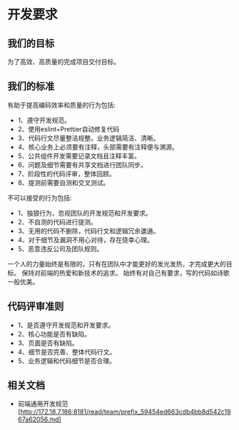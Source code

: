 # 开发要求

## 我们的目标

为了高效、高质量的完成项目交付目标。

## 我们的标准
有助于提高编码效率和质量的行为包括:

- 1、遵守开发规范。
- 2、使用eslint+Prettier自动修复代码
- 3、代码行文尽量整洁规整。业务逻辑简洁、清晰。
- 4、核心业务上必须要有注释，头部需要有注释便与溯源。
- 5、公共组件开发需要记录文档且注释丰富。
- 6、问题及细节需要有共享文档进行团队同步。
- 7、阶段性的代码评审，整体回顾。
- 8、提测前需要自测和交叉测试。

不可以接受的行为包括:

- 1、独狼行为，忽视团队的开发规范和开发要求。
- 2、不自测的代码进行提测。
- 3、无用的代码不删除，代码行文和逻辑冗余邋遢。
- 4、对于细节及漏洞不用心对待，存在侥幸心理。
- 5、恶意违反公司及团队规则。

一个人的力量始终是有限的，只有在团队中才能更好的发光发热，才完成更大的目标。
保持对前端的热爱和新技术的追求。
始终有对自己有要求，写的代码如诗歌一般优美。


## 代码评审准则

- 1、是否遵守开发规范和开发要求。
- 2、核心功能是否有缺陷。
- 3、页面是否有缺陷。
- 4、细节是否完善、整体代码行文。
- 5、业务逻辑和代码细节是否合理。

## 相关文档

- 前端通用开发规范 [http://172.18.7.186:8181/read/team/prefix_59454ed663cdb4bb8d542c1967a62056.md]

